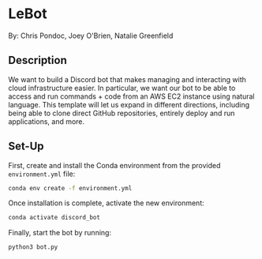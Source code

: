 # LeBot

By: Chris Pondoc, Joey O'Brien, Natalie Greenfield

## Description

We want to build a Discord bot that makes managing and interacting with cloud infrastructure easier. In particular, we want our bot to be able to access and run commands + code from an AWS EC2 instance using natural language. This template will let us expand in different directions, including being able to clone direct GitHub repositories, entirely deploy and run applications, and more.

## Set-Up
 
First, create and install the Conda environment from the provided `environment.yml` file:  
```sh
conda env create -f environment.yml
```

Once installation is complete, activate the new environment:


```sh
conda activate discord_bot
```

Finally, start the bot by running:
```sh
python3 bot.py
```